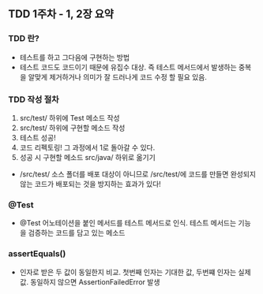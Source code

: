 ## TDD 1주차 - 1, 2장 요약

### TDD 란?

- 테스트를 하고 그다음에 구현하는 방법
- 테스트 코드도 코드이기 때문에 유집수 대상. 즉 테스트 메서드에서 발생하는 중복을 알맞게 제거하거나 의미가 잘 드러나게 코드 수정 할 필요 있음.

### TDD 작성 절차

1. src/test/  하위에 Test 메소드 작성
2. src/test/ 하위에 구현할 메소드 작성
3. 테스트 성공!
4. 코드 리펙토링! 그 과정에서 1로 돌아갈 수 있다.
5. 성공 시 구현할 메소드 src/java/ 하위로 옮기기

- /src/test/ 소스 폴더를 배포 대상이 아니므로 /src/test/에 코드를 만들면 완성되지 않는 코드가 배포되는 것을 방지하는 효과가 있다!

### @Test

- @Test 어노테이션을 붙인 메서드를 테스트 메서드로 인식. 테스트 메서드는 기능을 검증하는 코드를 담고 있는 메소드

### assertEquals()

- 인자로 받은 두 값이 동일한지 비교. 첫번째 인자는 기대한 값, 두번쨰 인자는 실제 값. 동일하지 않으면 AssertionFailedError 발생